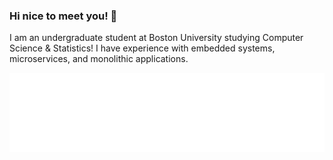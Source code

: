 ### Hi nice to meet you! 👋

I am an undergraduate student at Boston University studying Computer Science & Statistics! I have experience with embedded systems, microservices, and monolithic applications. 

<img align="center" src="/metrics.plugin.languages.svg" alt="Metrics" width="600">


<!--
**jeffreyhsu01/jeffreyhsu01** is a ✨ _special_ ✨ repository because its `README.md` (this file) appears on your GitHub profile.

Here are some ideas to get you started:

- 🔭 I’m currently working on ...
- 🌱 I’m currently learning ...
- 👯 I’m looking to collaborate on ...
- 🤔 I’m looking for help with ...
- 💬 Ask me about ...
- 📫 How to reach me: ...
- 😄 Pronouns: ...
- ⚡ Fun fact: ...
-->
